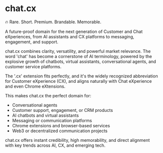 # chat.cx

🔥 Rare. Short. Premium. Brandable. Memorable.

A future-proof domain for the next generation of Customer and Chat eXperiences, from AI assistants and CX platforms to messaging, engagement, and support.

chat.cx combines clarity, versatility, and powerful market relevance. The word 'chat' has become a cornerstone of AI terminology, powered by the explosive growth of chatbots, virtual assistants, conversational agents, and customer service platforms.

The '.cx' extension fits perfectly, and it's the widely recognized abbreviation for Customer eXperience (CX), and aligns naturally with Chat eXperience and even Chrome eXtensions.

This makes chat.cx the perfect domain for:
- Conversational agents
- Customer support, engagement, or CRM products
- AI chatbots and virtual assistants
- Messaging or communication platforms
- Chrome extensions and browser-based services
- Web3 or decentralized communication projects

chat.cx offers instant credibility, high memorability, and direct alignment with key trends across AI, CX, and emerging tech.
